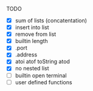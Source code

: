 TODO
* [x] sum of lists (concatentation)
* [x] insert into list
* [x] remove from list
* [x] builtin length
* [x] .port
* [x] .address
* [x] atoi atof toString atod
* [x] no nested list
* [ ] builtin open terminal
* [ ] user defined functions
